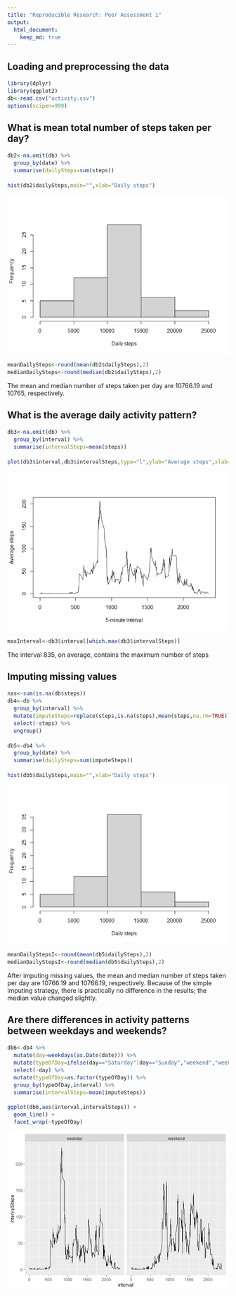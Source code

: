 ```yaml
---
title: "Reproducible Research: Peer Assessment 1"
output: 
  html_document:
    keep_md: true
---
```

  
  
## Loading and preprocessing the data

```r
library(dplyr)
library(ggplot2)
db<-read.csv("activity.csv")
options(scipen=999)
```

## What is mean total number of steps taken per day?

```r
db2<-na.omit(db) %>%
  group_by(date) %>%
  summarise(dailySteps=sum(steps))

hist(db2$dailySteps,main="",xlab="Daily steps")
```

![](PA1_template_files/figure-html/unnamed-chunk-2-1.png)<!-- -->

```r
meanDailySteps<-round(mean(db2$dailySteps),2)
medianDailySteps<-round(median(db2$dailySteps),2)
```
The mean and median number of steps taken per day are 10766.19 and 10765, respectively.

## What is the average daily activity pattern?

```r
db3<-na.omit(db) %>%
  group_by(interval) %>% 
  summarise(intervalSteps=mean(steps))

plot(db3$interval,db3$intervalSteps,type="l",ylab="Average steps",xlab="5-minute interval")
```

![](PA1_template_files/figure-html/unnamed-chunk-3-1.png)<!-- -->

```r
maxInterval<-db3$interval[which.max(db3$intervalSteps)]
```
The interval 835, on average, contains the maximum number of steps

## Imputing missing values

```r
nas<-sum(is.na(db$steps))
db4<-db %>% 
  group_by(interval) %>% 
  mutate(imputeSteps=replace(steps,is.na(steps),mean(steps,na.rm=TRUE))) %>% 
  select(-steps) %>% 
  ungroup()

db5<-db4 %>% 
  group_by(date) %>%
  summarise(dailySteps=sum(imputeSteps))

hist(db5$dailySteps,main="",xlab="Daily steps")
```

![](PA1_template_files/figure-html/unnamed-chunk-4-1.png)<!-- -->

```r
meanDailyStepsI<-round(mean(db5$dailySteps),2)
medianDailyStepsI<-round(median(db5$dailySteps),2)
```
After imputing missing values, the mean and median number of steps taken per day are 10766.19 and 10766.19, respectively. Because of the simple imputing strategy, there is practically no difference in the results; the median value changed slightly.

## Are there differences in activity patterns between weekdays and weekends?

```r
db6<-db4 %>% 
  mutate(day=weekdays(as.Date(date))) %>% 
  mutate(typeOfDay=ifelse(day=="Saturday"|day=="Sunday","weekend","weekday")) %>%
  select(-day) %>% 
  mutate(typeOfDay=as.factor(typeOfDay)) %>%
  group_by(typeOfDay,interval) %>%
  summarise(intervalSteps=mean(imputeSteps))

ggplot(db6,aes(interval,intervalSteps)) +
  geom_line() +
  facet_wrap(~typeOfDay)
```

![](PA1_template_files/figure-html/unnamed-chunk-5-1.png)<!-- -->

